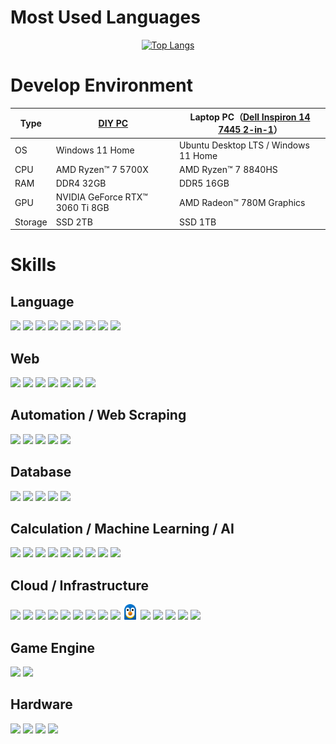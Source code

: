 # Most Used Languages

<div align="center">
  
[![Top Langs](https://github-readme-stats.vercel.app/api/top-langs/?username=Atamol&layout=donut-vertical)](https://github.com/Atamol/github-readme-stats)

</div>

# Develop Environment

| Type | [DIY PC](https://hackmd.io/@Atamol/rJACV5wza) | Laptop PC（[Dell Inspiron 14 7445 2-in-1](https://www.dell.com/ja-jp/shop/dell%E3%81%AE%E3%83%8E%E3%83%BC%E3%83%88%E3%83%91%E3%82%BD%E3%82%B3%E3%83%B3/inspiron-14-2-in-1-%E3%83%8E%E3%83%BC%E3%83%88%E3%83%91%E3%82%BD%E3%82%B3%E3%83%B3/spd/inspiron-14-7445-2-in-1-laptop)）|
|---|---|---|
| OS | Windows 11 Home | Ubuntu Desktop LTS / Windows 11 Home |
| CPU | AMD Ryzen™ 7 5700X | AMD Ryzen™ 7 8840HS |
| RAM | DDR4 32GB | DDR5 16GB |
| GPU | NVIDIA GeForce RTX™ 3060 Ti 8GB | AMD Radeon™ 780M Graphics |
| Storage | SSD 2TB | SSD 1TB |

# Skills

## Language

<a href="https://learn.microsoft.com/en-us/dotnet/csharp/" title="C#" target="_blank"><img src="https://cdn.jsdelivr.net/gh/devicons/devicon/icons/csharp/csharp-original.svg" width="25"/></a> <a href="https://isocpp.org/" title="C++" target="_blank"><img src="https://cdn.jsdelivr.net/gh/devicons/devicon/icons/cplusplus/cplusplus-original.svg" width="25"/></a> <a href="https://developer.mozilla.org/en-US/docs/Web/JavaScript" title="JavaScript" target="_blank"><img src="https://cdn.jsdelivr.net/gh/devicons/devicon/icons/javascript/javascript-original.svg" width="25"/></a> <a href="https://www.typescriptlang.org/" title="TypeScript" target="_blank"><img src="https://cdn.jsdelivr.net/gh/devicons/devicon/icons/typescript/typescript-original.svg" width="25"/></a> <a href="https://www.php.net/" title="PHP" target="_blank"><img src="https://cdn.jsdelivr.net/gh/devicons/devicon/icons/php/php-original.svg" width="25"/></a> <a href="https://www.python.org/" title="Python" target="_blank"><img src="https://cdn.jsdelivr.net/gh/devicons/devicon/icons/python/python-original.svg" width="25"/></a> <a href="https://www.ruby-lang.org/" title="Ruby" target="_blank"><img src="https://cdn.jsdelivr.net/gh/devicons/devicon/icons/ruby/ruby-original.svg" width="25"/></a> <a href="https://www.rust-lang.org/" title="Rust" target="_blank"><img src="https://www.rust-lang.org/static/images/rust-logo-blk.svg" width="25"/></a> <a href="https://go.dev/" title="Go" target="_blank"><img src="https://go.dev/blog/go-brand/Go-Logo/PNG/Go-Logo_Blue.png" width="25"/></a>

## Web

<a href="https://laravel.com/" title="Laravel" target="_blank"><img src="https://avatars.githubusercontent.com/u/958072?s=200&v=4" width="25"/></a> <a href="https://www.djangoproject.com/" title="Django" target="_blank"><img src="https://cdn.jsdelivr.net/gh/devicons/devicon/icons/django/django-plain.svg" width="25"/></a> <a href="https://flask.palletsprojects.com/" title="Flask" target="_blank"><img src="https://cdn.jsdelivr.net/gh/devicons/devicon/icons/flask/flask-original.svg" width="25"/></a> <a href="https://rubyonrails.org/" title="Ruby on Rails" target="_blank"><img src="https://cdn.jsdelivr.net/gh/devicons/devicon/icons/rails/rails-plain.svg" width="25"/></a> <a href="https://nestjs.com/" title="NestJS" target="_blank"><img src="https://nestjs.com/logo-small-gradient.d792062c.svg" width="25"/></a> <a href="https://react.dev/" title="React" target="_blank"><img src="https://cdn.jsdelivr.net/gh/devicons/devicon/icons/react/react-original.svg" width="25"/></a> <a href="https://nextjs.org/" title="Next.js" target="_blank"><img src="https://cdn.jsdelivr.net/gh/devicons/devicon/icons/nextjs/nextjs-original.svg" width="25"/></a>

## Automation / Web Scraping

<a href="https://requests.readthedocs.io/" title="Requests" target="_blank"><img src="https://requests.readthedocs.io/en/latest/_static/requests-sidebar.png" width="25"/></a> <a href="https://www.crummy.com/software/BeautifulSoup/" title="BeautifulSoup" target="_blank"><img src="https://www.crummy.com/software/BeautifulSoup/10.1.jpg" width="25"/></a> <a href="https://www.selenium.dev/" title="Selenium" target="_blank"><img src="https://avatars.githubusercontent.com/u/983927?s=200&v=4" width="25"/></a> <a href="https://pptr.dev/" title="Puppeteer" target="_blank"><img src="https://avatars.githubusercontent.com/u/6906516?s=200&v=4" width="25"/></a> <a href="https://playwright.dev/" title="Playwright" target="_blank"><img src="https://playwright.dev/img/playwright-logo.svg" width="25"/></a>

## Database

<a href="https://www.mysql.com/" title="MySQL" target="_blank"><img src="https://www.mysql.com/common/logos/logo-mysql-170x115.png" width="25"/></a> <a href="https://www.postgresql.org/" title="PostgreSQL" target="_blank"><img src="https://www.postgresql.org/media/img/about/press/elephant.png" width="25"/></a> <a href="https://mariadb.org/" title="MariaDB" target="_blank"><img src="https://mariadb.com/wp-content/uploads/2019/11/mariadb-logo-vertical_blue.svg" width="25"/></a> <a href="https://redis.io/" title="Redis" target="_blank"><img src="https://cdn.jsdelivr.net/gh/devicons/devicon/icons/redis/redis-original.svg" width="25"/></a> <a href="https://aws.amazon.com/dynamodb/" title="DynamoDB" target="_blank"><img src="https://icon.icepanel.io/AWS/svg/Database/DynamoDB.svg" width="25"/></a>

## Calculation / Machine Learning / AI

<a href="https://pandas.pydata.org/" title="Pandas" target="_blank"><img src="https://pandas.pydata.org/static/img/pandas_mark.svg" width="25"/></a> <a href="https://numpy.org/" title="NumPy" target="_blank"><img src="https://numpy.org/images/logo.svg" width="25"/></a>  <a href="https://www.tensorflow.org/" title="TensorFlow" target="_blank"><img src="https://avatars.githubusercontent.com/u/15658638?s=200&v=4" width="25"/></a> <a href="https://scikit-learn.org/" title="scikit-learn" target="_blank"><img src="https://avatars.githubusercontent.com/u/365630?s=200&v=4" width="25"/></a> <a href="https://pytorch.org/" title="PyTorch" target="_blank"><img src="https://avatars.githubusercontent.com/u/21003710?s=200&v=4" width="25"/></a> <a href="https://burn.dev/" title="Burn" target="_blank"><img src="https://avatars.githubusercontent.com/u/111992358?s=200&v=4" width="25"/></a> <a href="https://github.com/rust-ndarray/ndarray" title="ndarray" target="_blank"><img src="https://rust-ndarray.github.io/images/rust-ndarray_logo.svg" width="25"/></a> <a href="https://openai.com/" title="OpenAI" target="_blank"><img src="https://avatars.githubusercontent.com/u/14957082?s=200&v=4" width="25"/></a> <a href="https://www.anthropic.com/index/claude" title="Claude" target="_blank"><img src="https://registry.npmmirror.com/@lobehub/icons-static-png/1.53.0/files/dark/claude-color.png" width="25"/></a>

## Cloud / Infrastructure

<a href="https://aws.amazon.com/" title="AWS" target="_blank"><img src="https://avatars.githubusercontent.com/u/2232217?s=200&v=4" width="25"/></a> <a href="https://azure.microsoft.com/" title="Azure" target="_blank"><img src="https://avatars.githubusercontent.com/u/6844498?s=200&v=4" width="25"/></a> <a href="https://cloud.google.com/" title="GCP" target="_blank"><img src="https://www.vectorlogo.zone/logos/google_cloud/google_cloud-icon.svg" width="25"/></a> <a href="https://aws.amazon.com/amplify/" title="Amplify" target="_blank"><img src="https://icon.icepanel.io/AWS/svg/Front-End-Web-Mobile/Amplify.svg" width="25"/></a> <a href="https://aws.amazon.com/lambda/" title="Lambda" target="_blank"><img src="https://icon.icepanel.io/AWS/svg/Compute/Lambda.svg" width="25"/></a> <a href="https://aws.amazon.com/connect/" title="Connect" target="_blank"><img src="https://icon.icepanel.io/AWS/svg/Business-Applications/Connect.svg" width="25"/></a> <a href="https://www.docker.com/" title="Docker" target="_blank"><img src="https://avatars.githubusercontent.com/u/5429470?s=200&v=4" width="25"/></a> <a href="https://kubernetes.io/" title="Kubernetes" target="_blank"><img src="https://avatars.githubusercontent.com/u/13629408?s=200&v=4" width="25"/></a> <a href="https://github.com/features/actions" title="GitHub Actions" target="_blank"><img src="https://avatars.githubusercontent.com/u/44036562?s=200&v=4" width="25"/></a> <a href="https://learn.microsoft.com/en-us/windows/wsl/" title="WSL" target="_blank"><img src="https://raw.githubusercontent.com/microsoft/WSL/master/Images/Square44x44Logo.targetsize-256.png" width="25"/></a> <a href="https://www.prisma.io/" title="Prisma" target="_blank"><img src="https://avatars.githubusercontent.com/u/17219288?s=200&v=4" width="25"/></a> <a href="https://www.nginx.com/" title="nginx" target="_blank"><img src="https://images.icon-icons.com/2699/PNG/512/nginx_logo_icon_169915.png" width="25"/></a> <a href="https://httpd.apache.org/" title="Apache" target="_blank"><img src="https://www.apache.org/foundation/press/kit/feather.svg" width="15"/></a> <a href="https://www.cloudflare.com/" title="Cloudflare" target="_blank"><img src="https://cf-assets.www.cloudflare.com/slt3lc6tev37/CHOl0sUhrumCxOXfRotGt/081f81d52274080b2d026fdf163e3009/cloudflare-icon-color_3x.png" width="25"/></a> <a href="https://www.proxmox.com/" title="Proxmox" target="_blank"><img src="https://img.icons8.com/?size=256&id=GxnnEGl75yew&format=png" width="25"/></a>

## Game Engine

<a href="https://unity.com/" title="Unity" target="_blank"><img src="https://cdn.sanity.io/images/fuvbjjlp/production/2495ab2daae11fd3ed5d6b84477d513869f9a1b4-89x100.png" width="25"/></a> <a href="https://bevyengine.org/" title="Bevy" target="_blank"><img src="https://avatars.githubusercontent.com/u/60047606?s=200&v=4" width="25"/></a>

## Hardware

<a href="https://bambulab.com/" title="Bambu Lab" target="_blank"><img src="https://media.printables.com/media/prints/754259/images/5885287_be47d97c-1aee-45e2-9f54-09a06093081a_b35039bb-5086-43b5-8b8d-4dde65caf490/thumbs/inside/1280x960/webp/bambulablogo.webp" width="25"/></a> <a href="https://www.raspberrypi.com/" title="Raspberry Pi" target="_blank"><img src="https://www.raspberrypi.com/app/uploads/2022/02/COLOUR-Raspberry-Pi-Symbol-Registered-150x150.png" width="25"/></a> <a href="https://www.arduino.cc/" title="Arduino" target="_blank"><img src="https://images.icon-icons.com/2699/PNG/512/arduino_logo_icon_170518.png" width="25"/></a> <a href="https://developer.nvidia.com/embedded/jetson-nano-developer-kit" title="Jetson Nano" target="_blank"><img src="https://cdn.iconscout.com/icon/free/png-512/free-nvidia-logo-icon-download-in-svg-png-gif-file-formats--technology-social-media-company-vol-5-pack-logos-icons-3030185.png?f=webp&w=256" width="25"/></a>
